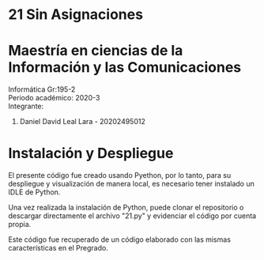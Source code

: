 # 21 Sin Asignaciones
# Maestría en ciencias de la Información y las Comunicaciones

Informática Gr:195-2 <br>
Periodo académico: 2020-3 <br>
Integrante: 
<ol>
<li>Daniel David Leal Lara - 20202495012</li>
</ol>

# Instalación y Despliegue
El presente código fue creado usando Pyethon, por lo tanto, para su despliegue y visualización de manera local, es necesario tener instalado un IDLE de Python.

Una vez realizada la instalación de Python, puede clonar el repositorio o descargar directamente el archivo "21.py" y evidenciar el código por cuenta propia. <br>

Este código fue recuperado de un código elaborado con las mismas características en el Pregrado.

